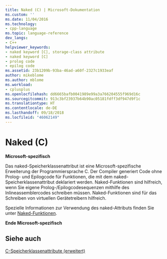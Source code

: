 ```yaml
---
title: Naked (C) | Microsoft-Dokumentation
ms.custom: ''
ms.date: 11/04/2016
ms.technology:
- cpp-language
ms.topic: language-reference
dev_langs:
- C++
helpviewer_keywords:
- naked keyword [C], storage-class attribute
- naked keyword [C]
- prolog code
- epilog code
ms.assetid: 23b1209b-93ba-46ad-a60f-2327c1933eaf
author: mikeblome
ms.author: mblome
ms.workload:
- cplusplus
ms.openlocfilehash: dd6665bafb0041989e99a3a766204555f969d16c
ms.sourcegitcommit: 913c3bf23937b64b90ac05181fdff3df947d9f1c
ms.translationtype: HT
ms.contentlocale: de-DE
ms.lasthandoff: 09/18/2018
ms.locfileid: "46062149"
---
```

# <a name="naked-c"></a>Naked (C)

**Microsoft-spezifisch**

Das naked-Speicherklassenattribut ist eine Microsoft-spezifische Erweiterung der Programmiersprache C. Der Compiler generiert Code ohne Prolog- und Epilogcode für Funktionen, die mit dem naked-Speicherklassenattribut deklariert werden. Naked-Funktionen sind hilfreich, wenn Sie eigene Prolog-/Epilogcodesequenzen mithilfe des Inlineassemblercodes schreiben müssen. Naked-Funktionen sind für das Schreiben von virtuellen Gerätetreibern hilfreich.

Spezielle Informationen zur Verwendung des naked-Attributs finden Sie unter [Naked-Funktionen](../c-language/naked-functions.md).

**Ende Microsoft-spezifisch**

## <a name="see-also"></a>Siehe auch

[C-Speicherklassenattribute (erweitert)](../c-language/c-extended-storage-class-attributes.md)